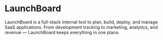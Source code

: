 # LaunchBoard
LaunchBoard is a full-stack internal tool to plan, build, deploy, and manage SaaS applications. From development tracking to marketing, analytics, and revenue — LaunchBoard keeps everything in one place.
